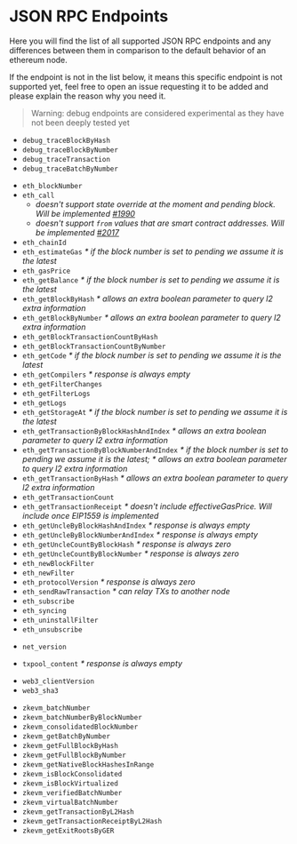 # JSON RPC Endpoints

Here you will find the list of all supported JSON RPC endpoints and any differences between them in comparison to the default behavior of an ethereum node.

If the endpoint is not in the list below, it means this specific endpoint is not supported yet, feel free to open an issue requesting it to be added and please explain the reason why you need it. 

> Warning: debug endpoints are considered experimental as they have not been deeply tested yet
<!-- DEBUG -->
- `debug_traceBlockByHash`
- `debug_traceBlockByNumber`
- `debug_traceTransaction`
- `debug_traceBatchByNumber`

<!-- ETH -->
- `eth_blockNumber`
- `eth_call`
  - _doesn't support state override at the moment and pending block. Will be implemented [#1990](https://github.com/0xPolygonHermez/zkevm-aggregator/issues/1990)_ 
  - _doesn't support `from` values that are smart contract addresses. Will be implemented [#2017](https://github.com/0xPolygonHermez/zkevm-aggregator/issues/2017)_  
- `eth_chainId`
- `eth_estimateGas` _* if the block number is set to pending we assume it is the latest_
- `eth_gasPrice`
- `eth_getBalance` _* if the block number is set to pending we assume it is the latest_
- `eth_getBlockByHash` _* allows an extra boolean parameter to query l2 extra information_
- `eth_getBlockByNumber` _* allows an extra boolean parameter to query l2 extra information_
- `eth_getBlockTransactionCountByHash`
- `eth_getBlockTransactionCountByNumber`
- `eth_getCode` _* if the block number is set to pending we assume it is the latest_
- `eth_getCompilers` _* response is always empty_
- `eth_getFilterChanges`
- `eth_getFilterLogs`
- `eth_getLogs`
- `eth_getStorageAt` _* if the block number is set to pending we assume it is the latest_
- `eth_getTransactionByBlockHashAndIndex` _* allows an extra boolean parameter to query l2 extra information_
- `eth_getTransactionByBlockNumberAndIndex` _* if the block number is set to pending we assume it is the latest; * allows an extra boolean parameter to query l2 extra information_
- `eth_getTransactionByHash` _* allows an extra boolean parameter to query l2 extra information_
- `eth_getTransactionCount`
- `eth_getTransactionReceipt` _* doesn't include effectiveGasPrice. Will include once EIP1559 is implemented_
- `eth_getUncleByBlockHashAndIndex` _* response is always empty_
- `eth_getUncleByBlockNumberAndIndex` _* response is always empty_
- `eth_getUncleCountByBlockHash` _* response is always zero_
- `eth_getUncleCountByBlockNumber` _* response is always zero_
- `eth_newBlockFilter`
- `eth_newFilter`
- `eth_protocolVersion` _* response is always zero_
- `eth_sendRawTransaction` _* can relay TXs to another node_
- `eth_subscribe`
- `eth_syncing`
- `eth_uninstallFilter`
- `eth_unsubscribe`

<!-- NET -->
- `net_version`

<!-- TXPOOL -->
- `txpool_content` _* response is always empty_

<!-- WEB3 -->
- `web3_clientVersion`
- `web3_sha3`

<!-- ZKEVM -->
- `zkevm_batchNumber`
- `zkevm_batchNumberByBlockNumber`
- `zkevm_consolidatedBlockNumber`
- `zkevm_getBatchByNumber`
- `zkevm_getFullBlockByHash`
- `zkevm_getFullBlockByNumber`
- `zkevm_getNativeBlockHashesInRange`
- `zkevm_isBlockConsolidated`
- `zkevm_isBlockVirtualized`
- `zkevm_verifiedBatchNumber`
- `zkevm_virtualBatchNumber`
- `zkevm_getTransactionByL2Hash`
- `zkevm_getTransactionReceiptByL2Hash`
- `zkevm_getExitRootsByGER`
